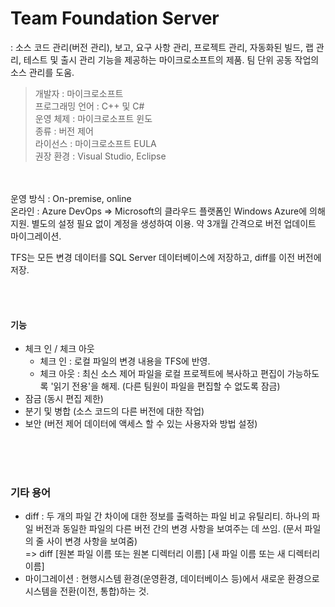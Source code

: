 Team Foundation Server
=======================

: 소스 코드 관리(버전 관리), 보고, 요구 사항 관리, 프로젝트 관리, 자동화된 빌드, 랩 관리, 테스트 및 출시 관리 기능을 제공하는 마이크로소프트의 제품.
팀 단위 공동 작업의 소스 관리를 도움.

> 개발자 : 마이크로소프트<br/>
프로그래밍 언어 : C++ 및 C#<br/>
운영 체제 : 마이크로소프트 윈도<br/>
종류 : 버전 제어<br/>
라이선스 : 마이크로소프트 EULA<br/>
권장 환경 : Visual Studio, Eclipse

<br/><br/>
운영 방식 : On-premise, online <br/>
온라인 : Azure DevOps => Microsoft의 클라우드 플랫폼인 Windows Azure에 의해 지원. 별도의 설정 필요 없이 계정을 생성하여 이용.
약 3개월 간격으로 버전 업데이트 마이그레이션.

TFS는 모든 변경 데이터를 SQL Server 데이터베이스에 저장하고, diff를 이전 버전에 저장.

<br/><br/>
#### 기능
* 체크 인 / 체크 아웃
  - 체크 인 : 로컬 파일의 변경 내용을 TFS에 반영.
  - 체크 아웃 : 최신 소스 제어 파일을 로컬 프로젝트에 복사하고 편집이 가능하도록 '읽기 전용'을 해제. (다른 팀원이 파일을 편집할 수 없도록 잠금)
* 잠금 (동시 편집 제한)
* 분기 및 병합 (소스 코드의 다른 버전에 대한 작업)
* 보안 (버전 제어 데이터에 액세스 할 수 있는 사용자와 방법 설정)



<br/><br/><br/>
### 기타 용어
* diff : 두 개의 파일 간 차이에 대한 정보를 출력하는 파일 비교 유틸리티. 하나의 파일 버전과 동일한 파일의 다른 버전 간의 변경 사항을 보여주는 데 쓰임. (문서 파일의 줄 사이 변경 사항을 보여줌) <br/>
  => diff [원본 파일 이름 또는 원본 디렉터리 이름] [새 파일 이름 또는 새 디렉터리 이름]
* 마이그레이션 : 현행시스템 환경(운영환경, 데이터베이스 등)에서 새로운 환경으로 시스템을 전환(이전, 통합)하는 것.
